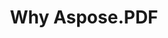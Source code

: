 ---
title: Why Aspose.PDF
linktitle: Why Aspose.PDF
type: docs
weight: 10
url: /php-java/why-aspose-pdf/
description: Na próxima seção, explicamos por que os usuários escolhem o Aspose.PDF para PHP via Java para trabalhar com documentos.
lastmod: "2024-03-05"
sitemap:
    changefreq: "weekly"
    priority: 0.7
---